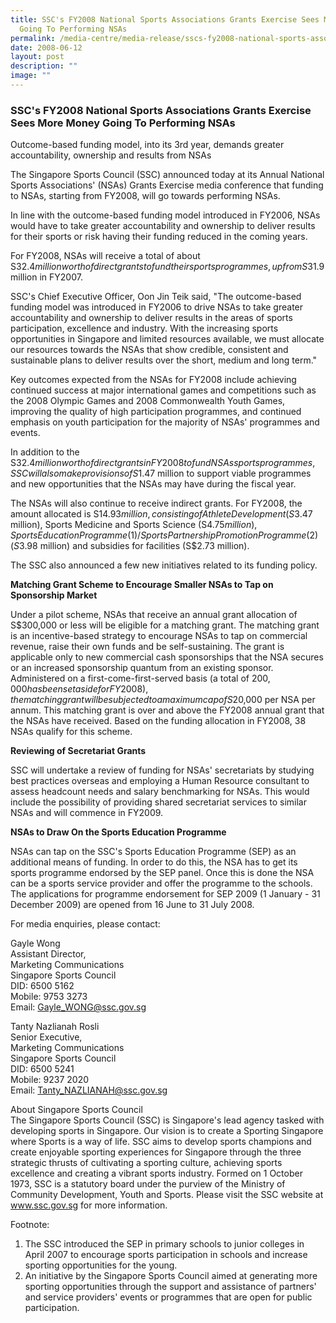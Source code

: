 ```yaml
---
title: SSC's FY2008 National Sports Associations Grants Exercise Sees More Money
  Going To Performing NSAs
permalink: /media-centre/media-release/sscs-fy2008-national-sports-associations-grants-exercise-sees-more-money/
date: 2008-06-12
layout: post
description: ""
image: ""
---
```

### **SSC's FY2008 National Sports Associations Grants Exercise Sees More Money Going To Performing NSAs**

Outcome-based funding model, into its 3rd year, demands greater accountability, ownership and results from NSAs

The Singapore Sports Council (SSC) announced today at its Annual National Sports Associations' (NSAs) Grants Exercise media conference that funding to NSAs, starting from FY2008, will go towards performing NSAs.

In line with the outcome-based funding model introduced in FY2006, NSAs would have to take greater accountability and ownership to deliver results for their sports or risk having their funding reduced in the coming years.

For FY2008, NSAs will receive a total of about S$32.4 million worth of direct grants to fund their sports programmes, up from S$31.9 million in FY2007.

SSC's Chief Executive Officer, Oon Jin Teik said, "The outcome-based funding model was introduced in FY2006 to drive NSAs to take greater accountability and ownership to deliver results in the areas of sports participation, excellence and industry. With the increasing sports opportunities in Singapore and limited resources available, we must allocate our resources towards the NSAs that show credible, consistent and sustainable plans to deliver results over the short, medium and long term."

Key outcomes expected from the NSAs for FY2008 include achieving continued success at major international games and competitions such as the 2008 Olympic Games and 2008 Commonwealth Youth Games, improving the quality of high participation programmes, and continued emphasis on youth participation for the majority of NSAs' programmes and events.

In addition to the S$32.4 million worth of direct grants in FY2008 to fund NSAs sports programmes, SSC will also make provisions of S$1.47 million to support viable programmes and new opportunities that the NSAs may have during the fiscal year.

The NSAs will also continue to receive indirect grants. For FY2008, the amount allocated is S$14.93 million, consisting of Athlete Development (S$3.47 million), Sports Medicine and Sports Science (S$4.75 million), Sports Education Programme (1) /Sports Partnership Promotion Programme (2) (S$3.98 million) and subsidies for facilities (S$2.73 million).

The SSC also announced a few new initiatives related to its funding policy.

**Matching Grant Scheme to Encourage Smaller NSAs to Tap on Sponsorship Market**

Under a pilot scheme, NSAs that receive an annual grant allocation of S$300,000 or less will be eligible for a matching grant. The matching grant is an incentive-based strategy to encourage NSAs to tap on commercial revenue, raise their own funds and be self-sustaining. The grant is applicable only to new commercial cash sponsorships that the NSA secures or an increased sponsorship quantum from an existing sponsor. Administered on a first-come-first-served basis (a total of $200,000 has been set aside for FY2008), the matching grant will be subjected to a maximum cap of S$20,000 per NSA per annum. This matching grant is over and above the FY2008 annual grant that the NSAs have received. Based on the funding allocation in FY2008, 38 NSAs qualify for this scheme.

**Reviewing of Secretariat Grants**

SSC will undertake a review of funding for NSAs' secretariats by studying best practices overseas and employing a Human Resource consultant to assess headcount needs and salary benchmarking for NSAs. This would include the possibility of providing shared secretariat services to similar NSAs and will commence in FY2009.

**NSAs to Draw On the Sports Education Programme**

NSAs can tap on the SSC's Sports Education Programme (SEP) as an additional means of funding. In order to do this, the NSA has to get its sports programme endorsed by the SEP panel. Once this is done the NSA can be a sports service provider and offer the programme to the schools. The applications for programme endorsement for SEP 2009 (1 January - 31 December 2009) are opened from 16 June to 31 July 2008.

For media enquiries, please contact:

Gayle Wong
<br>
Assistant Director,
<br>
Marketing Communications
<br>
Singapore Sports Council
<br>
DID: 6500 5162
<br>
Mobile: 9753 3273
<br>
Email: [Gayle_WONG@ssc.gov.sg](mailto:Gayle_WONG@ssc.gov.sg)

Tanty Nazlianah Rosli
<br>
Senior Executive,
<br>
Marketing Communications
<br>
Singapore Sports Council
<br>
DID: 6500 5241
<br>
Mobile: 9237 2020
<br>
Email: [Tanty_NAZLIANAH@ssc.gov.sg](mailto:Tanty_NAZLIANAH@ssc.gov.sg)

About Singapore Sports Council
<br>
The Singapore Sports Council (SSC) is Singapore's lead agency tasked with developing sports in Singapore. Our vision is to create a Sporting Singapore where Sports is a way of life. SSC aims to develop sports champions and create enjoyable sporting experiences for Singapore through the three strategic thrusts of cultivating a sporting culture, achieving sports excellence and creating a vibrant sports industry. Formed on 1 October 1973, SSC is a statutory board under the purview of the Ministry of Community Development, Youth and Sports. Please visit the SSC website at www.ssc.gov.sg for more information.

Footnote:
<br>
1) The SSC introduced the SEP in primary schools to junior colleges in April 2007 to encourage sports participation in schools and increase sporting opportunities for the young.
2) An initiative by the Singapore Sports Council aimed at generating more sporting opportunities through the support and assistance of partners' and service providers' events or programmes that are open for public participation.